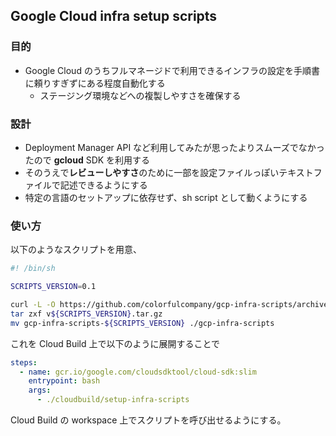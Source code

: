 ## Google Cloud infra setup scripts

### 目的

 * Google Cloud のうちフルマネージドで利用できるインフラの設定を手順書に頼りすぎずにある程度自動化する
     * ステージング環境などへの複製しやすさを確保する

### 設計

 * Deployment Manager API など利用してみたが思ったよりスムーズでなかったので **gcloud** SDK を利用する
 * そのうえで**レビューしやすさ**のために一部を設定ファイルっぽいテキストファイルで記述できるようにする
 * 特定の言語のセットアップに依存せず、sh script として動くようにする

### 使い方

以下のようなスクリプトを用意、

```sh
#! /bin/sh

SCRIPTS_VERSION=0.1

curl -L -O https://github.com/colorfulcompany/gcp-infra-scripts/archive/refs/tags/v${SCRIPTS_VERSION}.tar.gz
tar zxf v${SCRIPTS_VERSION}.tar.gz
mv gcp-infra-scripts-${SCRIPTS_VERSION} ./gcp-infra-scripts
```

これを Cloud Build 上で以下のように展開することで

```yaml
steps:
  - name: gcr.io/google.com/cloudsdktool/cloud-sdk:slim
    entrypoint: bash
    args:
      - ./cloudbuild/setup-infra-scripts
```

Cloud Build の workspace 上でスクリプトを呼び出せるようにする。
